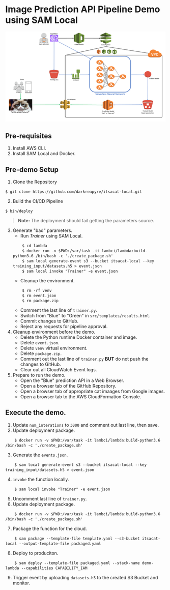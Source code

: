 # Image Prediction API Pipeline Demo using SAM Local

![alt text](https://github.com/darkreapyre/itsacat-local/blob/master/assets/images/Prediction_Architecture.png "Architecture")

## Pre-requisites
1. Install AWS CLI.
2. Install SAM Local and Docker.

## Pre-demo Setup
1. Clone the Repository
```terminal
$ git clone https://github.com/darkreapyre/itsacat-local.git
```
2. Build the CI/CD Pipeline
```terminal
$ bin/deploy
```
>**Note:** The deployment should fail getting the parameters source.
3. Generate "bad" parameters.
    - Run *Trainer* using SAM Local.
    ```terminal
        $ cd lambda
        $ docker run -v $PWD:/var/task -it lambci/lambda:build-python3.6 /bin/bash -c './create_package.sh'
        $ sam local generate-event s3 --bucket itsacat-local --key training_input/datasets.h5 > event.json
        $ sam local invoke "Trainer" -e event.json
    ```
    - Cleanup the environment.
    ```terminal
        $ rm -rf venv
        $ rm event.json
        $ rm package.zip
    ```
    - Comment the last line of `trainer.py`.
    - Switch from "Blue" to "Green" in `src/templates/results.html`.
    - Commit changes to GitHub.
    - Reject any requests for pipeline approval.
4. Cleanup environment before the demo.
    - Delete the Python runtime Docker container and image.
    - Delete `event.json`.
    - Delete `venv` virtual environment.
    - Delete `package.zip`.
    - Comment out the last line of `trainer.py` **BUT** do not push the changes to GitHub.
    - Clear out all CloudWatch Event logs.
5. Prepare to run the demo.
    - Open the "Blue" prediction API in a Web Browser.
    - Open a browser tab of the GitHub Repository.
    - Open a browser tab of appropriate cat imaages from Google images.
    - Open a browser tab to the AWS CloudFormation Console.

## Execute the demo.
1. Update `num_interations` to `3000` and comment out last line, then save.
2. Update deployment package.
```terminal
    $ docker run -v $PWD:/var/task -it lambci/lambda:build-python3.6 /bin/bash -c './create_package.sh'
```
3. Generate the `events.json`.
```terminal
    $ sam local generate-event s3 --bucket itsacat-local --key training_input/datasets.h5 > event.json
```
4. `invoke` the function locally.
```terminal
    $ sam local invoke "Trainer" -e event.json
```
5. Uncomment last line of `trainer.py`.
6. Update deployment package.
```terminal
    $ docker run -v $PWD:/var/task -it lambci/lambda:build-python3.6 /bin/bash -c './create_package.sh'
```
7. Package the function for the cloud.
```terminal
    $ sam package --template-file template.yaml --s3-bucket itsacat-local --output-template-file packaged.yaml
```
8. Deploy to produciton.
```terminal
    $ sam deploy --template-file packaged.yaml --stack-name demo-lambda --capabilities CAPABILITY_IAM
```
9. Trigger event by uploading `datasets.h5` to the created S3 Bucket and monitor.